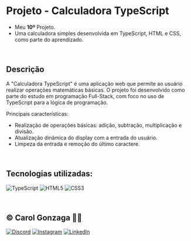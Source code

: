 # Projeto - Calculadora TypeScript
- Meu **10º** Projeto.
- Uma calculadora simples desenvolvida em TypeScript, HTML e CSS, como parte do aprendizado.

<br/>

## Descrição
A "Calculadora TypeScript" é uma aplicação web que permite ao usuário realizar operações matemáticas básicas. O projeto foi desenvolvido como parte do estudo em programação Full-Stack, com foco no uso de TypeScript para a lógica de programação.

Principais características:
- Realização de operações básicas: adição, subtração, multiplicação e divisão.
- Atualização dinâmica do display com a entrada do usuário.
- Limpeza da entrada e remoção do último caractere.

<br/>

## Tecnologias utilizadas:
![TypeScript](https://img.shields.io/badge/typescript-%23007ACC.svg?style=flat&logo=typescript&logoColor=white)
![HTML5](https://img.shields.io/badge/html5-%23E34F26.svg?style=flat&logo=html5&logoColor=white) 
![CSS3](https://img.shields.io/badge/css3-%231572B6.svg?style=flat&logo=css3&logoColor=white)

<br/>
  
## © Carol Gonzaga 🏳️‍🌈
[![Discord](https://img.shields.io/badge/Discord-%237289DA.svg?logo=discord&logoColor=white)](https://discord.gg/yZq4x7DQ)
[![Instagram](https://img.shields.io/badge/Instagram-%23E4405F.svg?logo=Instagram&logoColor=white)](https://instagram.com/anacquesta) 
[![LinkedIn](https://img.shields.io/badge/LinkedIn-%230077B5.svg?logo=linkedin&logoColor=white)](https://linkedin.com/in/anacarolgonzaga)
